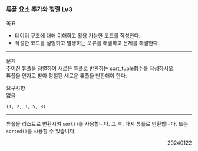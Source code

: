 ### 튜플 요소 추가와 정렬 Lv3
목표  
- 데이터 구조에 대해 이해하고 활용 가능한 코드를 작성한다.
- 작성한 코드를 실행하고 발생하는 오류를 해결하고 문제를 해결한다.
---
문제  
주어진 튜플을 정렬하여 새로운 튜플로 반환하는 sort_tuple함수를 작성하시오.  
튜플을 인자로 받아 정렬된 새로운 튜플을 반환해야 한다.

요구사항  
없음
```
(1, 2, 3, 5, 8)
```
---
튜플을 리스트로 변환시켜 `sort()`를 사용합니다. 그 후, 다시 튜플로 반환합니다. 또는 `sorted()`를 사용할 수 있습니다.
<div style="text-align: right">20240122</div>